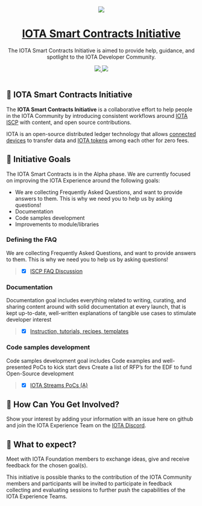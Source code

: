 <p align="center">
  <br>
  <a href="https://www.iota.org">
    <img src="https://images.ctfassets.net/xit7f234flxz/2UaYq5cR53ANDAKRT4HYWT/a4d962d037954adef7d0aa9a2e944a26/iota-small-logo.png"/>
  </a>
</p>


<h1 align="center"><a href="https://www.iota.org"> IOTA Smart Contracts Initiative</a></h1>

<p align="center">The IOTA Smart Contracts Initiative is aimed to provide help, guidance, and spotlight to the IOTA Developer Community.</p>

<p align="center">
  <a title="MIT License" href="LICENSE">
    <img src="https://img.shields.io/github/license/gridsome/gridsome.svg?style=flat-square&label=License&colorB=6cc24a">
  </a>
  <a title="Follow on Twitter" href="https://twitter.com/iota">
    <img src="https://img.shields.io/twitter/follow/iota.svg?style=social&label=Follow%20@iota">
  </a>
  <br>
  <br>
</p>


## 🌳 IOTA Smart Contracts Initiative

The **IOTA Smart Contracts Initiative** is a collaborative effort to help people in the IOTA Community by introducing consistent workflows around [IOTA ISCP](https://blog.iota.org/iota-smart-contracts-pre-alpha-released-40efad27994b/) with content, and open source contributions.

IOTA is an open-source distributed ledger technology that allows [connected devices](https://en.wikipedia.org/wiki/Connected_Devices) to transfer data and [IOTA tokens](https://docs.iota.org/docs/getting-started/0.1/clients/token) among each other for zero fees.

## 🎯 Initiative Goals

The IOTA Smart Contracts is in the Alpha phase. We are currently focused on improving the IOTA Experience around the following goals:

- We are collecting Frequently Asked Questions, and want to provide answers to them. This is why we need you to help us by asking questions!
- Documentation
- Code samples development
- Improvements to module/libraries

### Defining the FAQ

We are collecting Frequently Asked Questions, and want to provide answers to them. This is why we need you to help us by asking questions!

> - [x] [ISCP FAQ Discussion](https://github.com/iota-community/X-Team_IOTA_SmartContracts/discussions/3)


### Documentation

Documentation goal includes everything related to writing, curating, and sharing content around with solid documentation at every launch, that is kept up-to-date, well-written explanations of tangible use cases to stimulate developer interest

> - [X] [Instruction, tutorials, recipes, templates](https://github.com/iota-community/X-Team_IOTA_SmartContracts/issues/4)

### Code samples development

Code samples development goal includes Code examples and well-presented PoCs to kick start devs Create a list of RFP’s for the EDF to fund Open-Source development

> - [X] [IOTA Streams PoCs (A)](https://github.com/iota-community/X-Team_IOTA_SmartContracts/issues/5)

## 🤔 How Can You Get Involved?

Show your interest by adding your information with an issue here on github and join the IOTA Experience Team on the [IOTA Discord](https://discord.iota.org).

## 👥 What to expect?

Meet with IOTA Foundation members to exchange ideas, give and receive feedback for the chosen goal(s).

This initiative is possible thanks to the contribution of the IOTA Community members and participants will be invited to participate in feedback collecting and evaluating sessions to further push the capabilities of the IOTA Experience Teams. 
